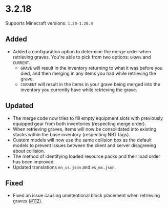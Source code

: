 # 3.2.18

Supports Minecraft versions: `1.20-1.20.4`

## Added
- Added a configuration option to determine the merge order when retrieving graves. You're able to pick from two options: `GRAVE` and `CURRENT`.
    - `GRAVE` will result in the inventory returning to what it was before you died, and then merging in any items you had while retrieving the grave.
    - `CURRENT` will result in the items in your grave being merged into the inventory you currently have while retrieving the grave.

## Updated
- The merge code now tries to fill empty equipment slots with previously equipped gear from both inventories (respecting merge order).
- When retrieving graves, items will now be consolidated into existing stacks within the base inventory (respecting NBT tags).
- Custom models will now use the same collision box as the default models to prevent issues between the client and server disagreeing about collision.
- The method of identifying loaded resource packs and their load order has been improved.
- Updated translations `en_us.json` and `es_mx.json`.

## Fixed
- Fixed an issue causing unintentional block placement when retrieving graves ([#112](https://github.com/ginsm/forgotten-graves/issues/112)).